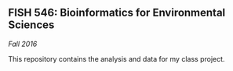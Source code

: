 ## FISH 546: Bioinformatics for Environmental Sciences

_Fall 2016_

This repository contains the analysis and data for my class project.

